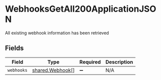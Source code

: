# WebhooksGetAll200ApplicationJSON

All existing webhook information has been retrieved


## Fields

| Field                                              | Type                                               | Required                                           | Description                                        |
| -------------------------------------------------- | -------------------------------------------------- | -------------------------------------------------- | -------------------------------------------------- |
| `webhooks`                                         | [shared.Webhook](../../models/shared/webhook.md)[] | :heavy_minus_sign:                                 | N/A                                                |